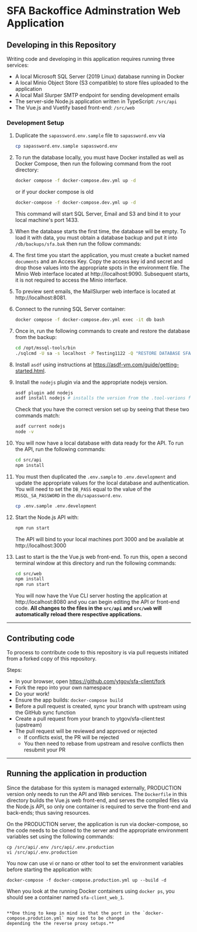 # SFA Backoffice Adminstration Web Application

## Developing in this Repository

Writing code and developing in this application requires running three services:

- A local Microsoft SQL Server (2019 Linux) database running in Docker
- A local Minio Object Store (S3 compatible) to store files uploaded to the application
- A local Mail Slurper SMTP endpoint for sending development emails
- The server-side Node.js application written in TypeScript: `/src/api`
- The Vue.js and Vuetify based front-end: `/src/web`

### Development Setup

1. Duplicate the `sapassword.env.sample` file to `sapassword.env` via

   ```bash
   cp sapassword.env.sample sapassword.env
   ```

2. To run the database locally, you must have Docker installed as well as Docker Compose, then run the following command from the root directory:

   ```bash
   docker compose -f docker-compose.dev.yml up -d
   ```

   or if your docker compose is old

   ```bash
   docker-compose -f docker-compose.dev.yml up -d
   ```

   This command will start SQL Server, Email and S3 and bind it to your local machine's port 1433.

3. When the database starts the first time, the database will be empty. To load it with data, you must obtain a database backup and put it into `/db/backups/sfa.bak` then run the follow commands:

4. The first time you start the application, you must create a bucket named `documents` and an Access Key. Copy the access key id and secret and drop those values into the appropriate spots in the environment file. The Minio Web interface located at http://localhost:9090. Subsequent starts, it is not required to access the Minio interface.

5. To preview sent emails, the MailSlurper web interface is located at http://localhost:8081.

6. Connect to the running SQL Server container:

   ```bash
   docker compose -f docker-compose.dev.yml exec -it db bash
   ```

7. Once in, run the following commands to create and restore the database from the backup:

   ```bash
   cd /opt/mssql-tools/bin
   ./sqlcmd -U sa -s localhost -P Testing1122 -Q "RESTORE DATABASE SFADB_DEV FROM DISK = N'/backups/sfa.bak' WITH FILE = 1"
   ```

8. Install `asdf` using instructions at https://asdf-vm.com/guide/getting-started.html.

9. Install the `nodejs` plugin via and the appropriate nodejs version.

   ```bash
   asdf plugin add nodejs
   asdf install nodejs # installs the version from the .tool-verions file
   ```

   Check that you have the correct version set up by seeing that these two commands match:

   ```bash
   asdf current nodejs
   node -v
   ```

10. You will now have a local database with data ready for the API. To run the API, run the following commands:

    ```bash
    cd src/api
    npm install
    ```

11. You must then duplicated the `.env.sample` to `.env.development` and update the appropriate values for the local database and authentication. You will need to set the `DB_PASS` equal to the value of the `MSSQL_SA_PASSWORD` in the `db/sapassword.env`.

    ```bash
    cp .env.sample .env.development
    ```

12. Start the Node.js API with:

    ```bash
    npm run start
    ```

    The API will bind to your local machines port 3000 and be available at http://localhost:3000

13. Last to start is the the Vue.js web front-end. To run this, open a second terminal window at this directory and run the following commands:

    ```bash
    cd src/web
    npm install
    npm run start
    ```

    You will now have the Vue CLI server hosting the application at http://localhost:8080 and you can begin editing the API or front-end code. **All changes to the files in the `src/api` and `src/web` will automatically reload there respective applications.**

---

## Contributing code

To process to contribute code to this repository is via pull requests initiated from a forked copy of this repository.

Steps:

- In your browser, open https://github.com/ytgov/sfa-client/fork
- Fork the repo into your own namespace
- Do your work!
- Ensure the app builds: `docker-compose build`
- Before a pull request is created, sync your branch with upstream using the GitHub sync function
- Create a pull request from your branch to ytgov/sfa-client:test (upstream)
- The pull request will be reviewed and approved or rejected
  - If conflicts exist, the PR will be rejected
  - You then need to rebase from upstream and resolve conflicts then resubmit your PR

---

## Running the application in production

Since the database for this system is managed externally, PRODUCTION version only needs to run the API and Web services.
The `Dockerfile` in this directory builds the Vue.js web front-end, and serves the compiled files via the Node.js API,
so only one container is required to serve the front-end and back-ends; thus saving resources.

On the PRODUCTION server, the application is run via docker-compose, so the code needs to be cloned to the server and
the appropriate environment variables set using the following commands:

```
cp /src/api/.env /src/api/.env.production
vi /src/api/.env.production
```

You now can use vi or nano or other tool to set the environment variables before starting the application with:

```
docker-compose -f docker-compose.production.yml up --build -d
```

When you look at the running Docker containers using `docker ps`, you should see a container named `sfa-client_web_1`.

```

**One thing to keep in mind is that the port in the `docker-compose.prodution.yml` may need to be changed
depending the the reverse proxy setups.**
```

